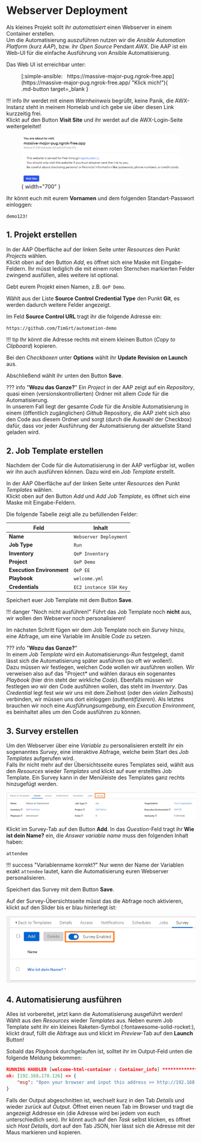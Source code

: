 # Webserver Deployment

Als kleines Projekt sollt ihr *automatisiert* einen Webserver in einem Container erstellen.  
Um die Automatisierung auszuführen nutzen wir die *Ansible Automation Platform* (kurz *AAP*), bzw. ihr *Open Source* Pendant *AWX*. Die AAP ist ein Web-UI für die einfache Ausführung von Ansible Automatisierung.

Das Web UI ist erreichbar unter:

<figure markdown>
  <div class="grid cards" markdown>
  [:simple-ansible: &nbsp; https://massive-major-pug.ngrok-free.app](https://massive-major-pug.ngrok-free.app/ "Klick mich!"){ .md-button target=_blank }
  </div>
</figure>

!!! info
    Ihr werdet mit einem *Warnheinweis* begrüßt, keine Panik, die AWX-Instanz steht in meinem Homelab und ich gebe sie über diesen Link kurzzeitig frei.  
    Klickt auf den Button **Visit Site** und ihr werdet auf die AWX-Login-Seite weitergeleitet!  
    <figure markdown>
    ![ngrok Banner](assets/images/ngrok-visit-site.png){ width="700" }
    <figcaption></figcaption>
    </figure>

Ihr könnt euch mit eurem **Vornamen** und dem folgenden Standart-Passwort einloggen:

```console
demo123!
```

## 1. Projekt erstellen

In der AAP Oberfläche auf der linken Seite unter *Resources* den Punkt *Projects* wählen.  
Klickt oben auf den Button *Add*, es öffnet sich eine Maske mit Eingabe-Feldern. Ihr müsst lediglich die mit einem roten Sternchen markierten Felder zwingend ausfüllen, alles weitere ist optional.

Gebt eurem Projekt einen Namen, z.B. `QeP Demo`.

Wählt aus der Liste **Source Control Credential Type** den Punkt **Git**, es werden dadurch weitere Felder angezeigt.

Im Feld **Source Control URL** tragt ihr die folgende Adresse ein:

```text
https://github.com/TimGrt/automation-demo
```

!!! tip
    Ihr könnt die Adresse rechts mit einem kleinen Button (*Copy to Clipboard*) kopieren.

Bei den *Checkboxen* unter **Options** wählt ihr **Update Revision on Launch** aus.

Abschließend wählt ihr unten den Button **Save**.

??? info "**Wozu das Ganze?**"
    Ein *Project* in der AAP zeigt auf ein *Repository*, quasi einen (versionskontrollierten) Ordner mit allem *Code* für die Automatisierung.  
    In unserem Fall liegt der gesamte *Code* für die Ansible Automatisierung in einem (öffentlich zugänglichen) *Github* Repository, die AAP zieht sich also den Code aus diesem Ordner und sorgt (durch die Auswahl der Checkbox) dafür, dass vor jeder Ausführung der Automatisierung der aktuellste Stand geladen wird.

## 2. Job Template erstellen

Nachdem der Code für die Automatisierung in der AAP verfügbar ist, wollen wir ihn auch ausführen können. Dazu wird ein *Job Template* erstellt.  

In der AAP Oberfläche auf der linken Seite unter *Resources* den Punkt *Templates* wählen.  
Klickt oben auf den Button *Add* und *Add Job Template*, es öffnet sich eine Maske mit Eingabe-Feldern.

Die folgende Tabelle zeigt alle zu befüllenden Felder:

| Feld                      | Inhalt                 |
| ------------------------- | ---------------------- |
| **Name**                  | `Webserver Deployment` |
| **Job Type**              | `Run`                  |
| **Inventory**             | `QeP Inventory`        |
| **Project**               | `QeP Demo`             |
| **Execution Environment** | `QeP EE`               |
| **Playbook**              | `welcome.yml`          |
| **Credentials**           | `EC2 instance SSH Key` |

Speichert euer Job Template mit dem Button **Save**.

!!! danger "Noch nicht ausführen!"
    Führt das Job Template noch **nicht** aus, wir wollen den Webserver noch personalisieren!

Im nächsten Schritt fügen wir dem Job Template noch ein *Survey* hinzu, eine Abfrage, um eine Variable im Ansible *Code* zu setzen.

??? info "**Wozu das Ganze?**"  
    In einem *Job Template* wird ein Automatisierungs-*Run* festgelegt, damit lässt sich die Automatisierung später ausführen (so oft wir wollen!).  
    Dazu müssen wir festlegen, welchen Code wollen wir ausführen wollen. Wir verweisen also auf das "Project* und wählen daraus ein sogenantes *Playbook* (hier drin steht der wirkliche *Code*). Ebenfalls müssen wir festlegen *wo* wir den Code ausführen wollen, das steht im *Inventory*. Das *Credential* legt fest *wie* wir uns mit dem Zielhost (oder den *vielen* Zielhosts) verbinden, wir müssen uns dort einloggen (*authentifizieren*).
    Als letztes brauchen wir noch eine *Ausführungsumgebung*, ein *Execution Environment*, es beinhaltet alles um den Code ausführen zu können.

## 3. Survey erstellen

Um den Webserver über eine *Variable* zu personalisieren erstellt ihr ein sogenanntes *Survey*, eine interaktive Abfrage, welche beim Start des *Job Templates* aufgerufen wird.  
Falls ihr nicht mehr auf der Übersichtsseite eures Templates seid, wählt aus den *Resources* wieder *Templates* und klickt auf euer erstelltes Job Template. Ein Survey kann in der Menüleiste des Templates ganz rechts hinzugefügt werden.

![Survey Menu Item](assets/images/job-template-survey.png)

Klickt im Survey-Tab auf den Button **Add**. In das *Question*-Feld tragt ihr **Wie ist dein Name?** ein, die *Answer variable name* muss den folgenden Inhalt haben:

```console
attendee
```

!!! success "Variablenname korrekt?"
    Nur wenn der Name der Variablen exakt `attendee` lautet, kann die Automatisierung euren Webserver personalisieren.

Speichert das Survey mit dem Button **Save**.

Auf der Survey-Übersichtsseite müsst das die Abfrage noch aktivieren, klickt auf den Slider bis er blau hinterlegt ist:

![Survey Enabled](assets/images/survey-enabled.png)

## 4. Automatisierung ausführen

Alles ist vorbereitet, jetzt kann die Automatisierung ausgeführt werden!  
Wählt aus den *Resources* wieder *Templates* aus. Neben eurem Job Template seht ihr ein kleines Raketen-Symbol (:fontawesome-solid-rocket:), klickt drauf, füllt die Abfrage aus und klickt im *Preview*-Tab auf den **Launch** Button!

Sobald das *Playbook* durchgelaufen ist, solltet ihr im Output-Feld unten die folgende Meldung bekommen:

```json
RUNNING HANDLER [welcome-html-container : Container_info] *****************************************************************************************************************************************************************
ok: [192.168.178.126] => {
    "msg": "Open your browser and input this address >> http://192.168.178.126:8080"
}
```

Falls der Output abgeschnitten ist, wechselt kurz in den Tab *Details* und wieder zurück auf *Output*. Öffnet einen neuen Tab im Browser und tragt die angezeigt Addresse ein (die Adresse wird bei jedem von euch unterschiedlich sein). Ihr könnt auch auf den *Task* selbst klicken, es öffnet sich *Host Details*, dort auf den Tab JSON, hier lässt sich die Adresse mit der Maus markieren und kopieren.
